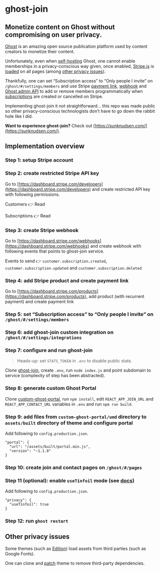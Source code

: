 # ghost-join

## Monetize content on Ghost without compromising on user privacy.

[Ghost](https://ghost.org/) is an amazing open source publication platform used by content creators to monetize their content.

Unfortunately, even when [self-hosting](https://ghost.org/docs/hosting/#self-hosting) Ghost, one cannot enable memberships in a privacy-conscious way given, once enabled, [Stripe.js](https://stripe.com/docs/js) is [loaded](https://github.com/TryGhost/Ghost/pull/11499#issuecomment-1016571235) on all pages (among [other privacy issues](#other-privacy-issues)).

Thankfully, one can set “Subscription access” to “Only people I invite” on `/ghost/#/settings/members` and use Stripe [payment link](https://stripe.com/docs/payments/payment-links/overview), [webhook](https://stripe.com/docs/webhooks) and [Ghost admin API](https://ghost.org/docs/admin-api/) to add or remove members programmatically when [subscriptions](https://stripe.com/docs/billing/subscriptions/overview) are created or cancelled on Stripe.

Implementing ghost-join it not straightforward… this repo was made public so other privacy-conscious technologists don’t have to go down the rabbit hole like I did.

**Want to experience ghost-join?** Check out [https://sunknudsen.com/](https://sunknudsen.com/).

## Implementation overview

### Step 1: setup Stripe account

### Step 2: create restricted Stripe API key

Go to [https://dashboard.stripe.com/developers](https://dashboard.stripe.com/developers) and create restricted API key with following permissions.

Customers 👉 Read

Subscriptions 👉 Read

### Step 3: create Stripe webhook

Go to [https://dashboard.stripe.com/webhooks](https://dashboard.stripe.com/webhooks) and create webhook with following events that points to ghost-join service.

Events to send 👉 `customer.subscription.created`, `customer.subscription.updated` and `customer.subscription.deleted`

### Step 4: add Stripe product and create payment link

Go to [https://dashboard.stripe.com/products](https://dashboard.stripe.com/products), add product (with recurrent payment) and create payment link

### Step 5: set “Subscription access” to “Only people I invite” on `/ghost/#/settings/members`

### Step 6: add ghost-join custom integration on `/ghost/#/settings/integrations`

### Step 7: configure and run ghost-join

> Heads-up: set `STATS_TOKEN` in `.env` to disable public stats.

Clone [ghost-join](https://github.com/sunknudsen/ghost-join), create `.env`, run `node index.js` and point subdomain to service (complexity of step has been abstracted).

### Step 8: generate custom Ghost Portal

Clone [custom-ghost-portal](https://github.com/sunknudsen/custom-ghost-portal), run `npm install`, edit `REACT_APP_JOIN_URL` and `REACT_APP_CONTACT_URL` variables in `.env` and run `npm run build`.

### Step 9: add files from `custom-ghost-portal/umd` directory to `assets/built` directory of theme and configure portal

Add following to `config.production.json`.

```
"portal": {
  "url": "/assets/built/portal.min.js",
  "version": "~1.1.0"
}
```

### Step 10: create join and contact pages on `/ghost/#/pages`

### Step 11 (optional): enable `useTinfoil` mode (see [docs](https://ghost.org/docs/config/#privacy))

Add following to `config.production.json`.

```
"privacy": {
  "useTinfoil": true
}
```

### Step 12: run `ghost restart`

## Other privacy issues

Some themes (such as [Edition](https://edition.ghost.io/)) load assets from third parties (such as Google Fonts).

One can clone and [patch](https://github.com/sunknudsen/custom-ghost-edition-theme) theme to remove third-party dependencies.
